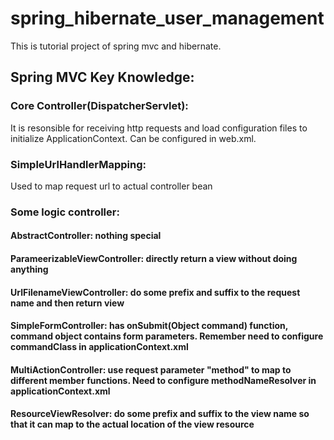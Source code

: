 # spring_hibernate_user_management
This is tutorial project of spring mvc and hibernate.

## Spring MVC Key Knowledge:
### Core Controller(DispatcherServlet):
It is resonsible for receiving http requests and load configuration files to initialize ApplicationContext. Can be configured in web.xml.

### SimpleUrlHandlerMapping:
Used to map request url to actual controller bean

### Some logic controller:
#### AbstractController: nothing special
#### ParameerizableViewController: directly return a view without doing anything
#### UrlFilenameViewController: do some prefix and suffix to the request name and then return view
#### SimpleFormController: has onSubmit(Object command) function, command object contains form parameters. Remember need to configure commandClass in applicationContext.xml
#### MultiActionController: use request parameter "method" to map to different member functions. Need to configure methodNameResolver in applicationContext.xml
#### ResourceViewResolver: do some prefix and suffix to the view name so that it can map to the actual location of the view resource

###

